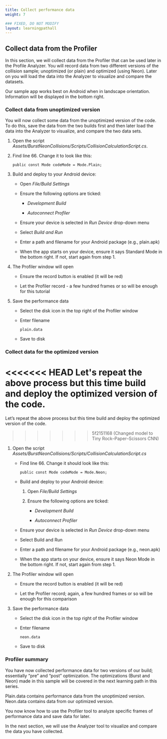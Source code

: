 ```yaml
---
title: Collect performance data
weight: 7

### FIXED, DO NOT MODIFY
layout: learningpathall
---
```


## Collect data from the Profiler
In this section, we will collect data from the Profiler that can be used later in the Profile Analyzer. You will record data from two different versions of the collision sample; unoptimized (or plain) and optimized (using Neon). Later on you will load the data into the Analyzer to visualize and compare the datasets.

Our sample app works best on Android when in landscape orientation. Information will be displayed in the bottom right.

### Collect data from unoptimized version
You will now collect some data from the unoptimized version of the code. To do this, save the data from the two builds first and then later load the data into the Analyzer to visualize, and compare the two data sets.

1. Open the script _Assets/BurstNeonCollisions/Scripts/CollisionCalculationScript.cs_.

1. Find line 66. Change it to look like this:

    ```
    public const Mode codeMode = Mode.Plain;
    ```

1. Build and deploy to your Android device:

    - Open _File/Build Settings_

    - Ensure the following options are ticked:

        - _Development Build_

        - _Autoconnect Profiler_

    - Ensure your device is selected in _Run Device_ drop-down menu

    - Select _Build and Run_

    - Enter a path and filename for your Android package (e.g., plain.apk)

    - When the app starts on your device, ensure it says Standard Mode in the bottom right. If not, start again from step 1.

1. The Profiler window will open

    - Ensure the record button is enabled (it will be red)

    - Let the Profiler record - a few hundred frames or so will be enough for this tutorial

1. Save the performance data

    - Select the disk icon in the top right of the Profiler window

    - Enter filename
    
        ```
        plain.data
        ```

    - Save to disk

### Collect data for the optimized version

<<<<<<< HEAD
Let's repeat the above process but this time build and deploy the optimized version of the code.
=======
Let’s repeat the above process but this time build and deploy the optimized version of the code.
>>>>>>> 5f2151168 (Changed model to Tiny Rock–Paper–Scissors CNN)

1. Open the script _Assets/BurstNeonCollisions/Scripts/CollisionCalculationScript.cs_

    - Find line 66. Change it should look like this:

        ```
        public const Mode codeMode = Mode.Neon;
        ```

    - Build and deploy to your Android device:

        1. Open _File/Build Settings_

        1. Ensure the following options are ticked:

           - _Development Build_

           - _Autoconnect Profiler_

    - Ensure your device is selected in _Run Device_ drop-down menu

    - Select Build and Run

    - Enter a path and filename for your Android package (e.g., neon.apk)

    - When the app starts on your device, ensure it says Neon Mode in the bottom right. If not, start again from step 1.

1. The Profiler window will open

    - Ensure the record button is enabled (it will be red)

    - Let the Profiler record; again, a few hundred frames or so will be enough for this comparison

1. Save the performance data

    - Select the disk icon in the top right of the Profiler window

    - Enter filename

        ```
        neon.data
        ```

    - Save to disk

### Profiler summary

You have now collected performance data for two versions of our build; essentially “pre” and “post” optimization. The optimizations (Burst and Neon) made in this sample will be covered in the next learning path in this series.

Plain.data contains performance data from the unoptimized version. Neon.data contains data from our optimized version.

You now know how to use the Profiler tool to analyze specific frames of performance data and save data for later.

In the next section, we will use the Analyzer tool to visualize and compare the data you have collected.
